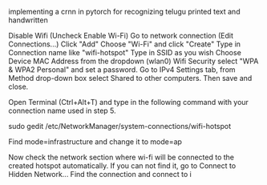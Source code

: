 implementing a crnn in pytorch for recognizing telugu printed text and handwritten

Disable Wifi (Uncheck Enable Wi-Fi)
Go to network connection (Edit Connections...)
Click "Add"
Choose "Wi-Fi" and click "Create"
Type in Connection name like "wifi-hotspot"
Type in SSID as you wish
Choose Device MAC Address from the dropdown (wlan0)
Wifi Security select "WPA & WPA2 Personal" and set a password.
Go to IPv4 Settings tab, from Method drop-down box select Shared to other computers.
Then save and close.

Open Terminal (Ctrl+Alt+T) and type in the following command with your connection name used in step 5.

sudo gedit /etc/NetworkManager/system-connections/wifi-hotspot

Find mode=infrastructure and change it to mode=ap

Now check the network section where wi-fi will be connected to the created hotspot automatically. If you can not find it, go to Connect to Hidden Network... Find the connection and connect to i

